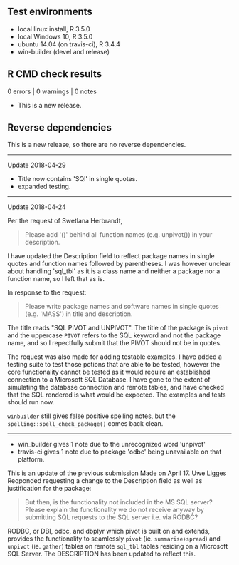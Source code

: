 ## Test environments
* local linux install, R 3.5.0
* local Windows 10, R 3.5.0
* ubuntu 14.04 (on travis-ci), R 3.4.4
* win-builder (devel and release)

## R CMD check results

0 errors | 0 warnings | 0 notes

* This is a new release.

## Reverse dependencies

This is a new release, so there are no reverse dependencies.

---
Update 2018-04-29

* Title now contains 'SQl' in single quotes.
* expanded testing.

---
Update 2018-04-24

Per the request of Swetlana Herbrandt, 

> Please add '()' behind all function names (e.g. unpivot()) in your description.

I have updated the Description field to reflect package names in single
quotes and function names followed by parentheses.  I was however 
unclear about handling 'sql_tbl' as it is a class name and neither a 
package nor a function name, so I left that as is.

In response to the request:

> Please write package names and software names in single quotes 
> (e.g. 'MASS') in title and description. 

The title reads "SQL PIVOT and UNPIVOT".  The title of the package is 
`pivot` and the uppercase `PIVOT` refers to the SQL keyword and not the 
package name, and so I repectfully submit that the PIVOT should not be
in quotes.

The request was also made for adding testable examples.  I have added 
a testing suite to test those potions that are able to be tested, 
however the core functionality cannot be tested as it would require an 
established connection to a Microsoft SQL Database.  I have gone to 
the extent of simulating the database connection and remote tables, and 
have checked that the SQL rendered is what would be expected.  The 
examples and tests should run now.

`winbuilder` still gives false positive spelling notes, but the 
`spelling::spell_check_package()` comes back clean.

---

* win_builder gives 1 note due to the unrecognized word 'unpivot'
* travis-ci gives 1 note due to package 'odbc' being unavailable on that platform.

This is an update of the previous submission Made on April 17.
Uwe Ligges Reqponded requesting a change to the Description field
 as well as justification for the package:

> But then, is the functionality not included in the MS SQL server? 
> Please explain the functionality we do not receive anyway by 
> submitting SQL requests to the SQL server i.e. via RODBC? 

RODBC, or DBI, odbc, and dbplyr which pivot is built on and extends, 
provides the functionality to seamlessly `pivot` (ie. `summarise+spread`) 
and `unpivot` (ie. `gather`) tables on remote `sql_tbl` tables residing on 
a Microsoft SQL Server.  The DESCRIPTION has been updated to reflect 
this.
